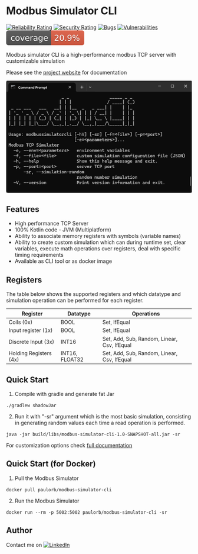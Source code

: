# Modbus Simulator CLI

[![Reliability Rating](https://sonarcloud.io/api/project_badges/measure?project=paulorb_modbus-simulator-cli&metric=reliability_rating)](https://sonarcloud.io/summary/new_code?id=paulorb_modbus-simulator-cli)
[![Security Rating](https://sonarcloud.io/api/project_badges/measure?project=paulorb_modbus-simulator-cli&metric=security_rating)](https://sonarcloud.io/summary/new_code?id=paulorb_modbus-simulator-cli)
[![Bugs](https://sonarcloud.io/api/project_badges/measure?project=paulorb_modbus-simulator-cli&metric=bugs)](https://sonarcloud.io/summary/new_code?id=paulorb_modbus-simulator-cli)
[![Vulnerabilities](https://sonarcloud.io/api/project_badges/measure?project=paulorb_modbus-simulator-cli&metric=vulnerabilities)](https://sonarcloud.io/summary/new_code?id=paulorb_modbus-simulator-cli)
![Coverage](.github/badges/jacoco.svg)

Modbus simulator CLI is a high-performance modbus TCP server with customizable simulation

Please see the [project website](https://paulorb.github.io/modbus-simulator-cli/) for documentation

![Screenshot](docs/media/screenshot.png)

## Features
* High performance TCP Server
* 100% Kotlin code - JVM (Multiplatform)
* Ability to associate memory registers with symbols (variable names)
* Ability to create custom simulation which can during runtime set, clear variables, execute math operations over registers, deal with specific timing requirements
* Available as CLI tool or as docker image

## Registers
The table below shows the supported registers and which datatype
and simulation operation can be performed for each register.

| Register               | Datatype       | Operations                                  |
|------------------------|----------------|---------------------------------------------|
| Coils (0x)             | BOOL           | Set, IfEqual                                |
| Input register (1x)    | BOOL           | Set, IfEqual                                |
| Discrete Input (3x)    | INT16          | Set, Add, Sub, Random, Linear, Csv, IfEqual |
| Holding Registers (4x) | INT16, FLOAT32 | Set, Add, Sub, Random, Linear, Csv, IfEqual |

## Quick Start
1. Compile with gradle and generate fat Jar

```shell
./gradlew shadowJar
```
 2. Run it with "-sr" argument which is the most basic simulation, consisting in generating random values each time a read operation is performed.

```shell
java -jar build/libs/modbus-simulator-cli-1.0-SNAPSHOT-all.jar -sr
```
For customization options check [full documentation](https://paulorb.github.io/modbus-simulator-cli/)

## Quick Start (for Docker)

1. Pull the Modbus Simulator

```
docker pull paulorb/modbus-simulator-cli
```

2. Run the Modbus Simulator

```
docker run --rm -p 5002:5002 paulorb/modbus-simulator-cli -sr
```

## Author
Contact me on [![LinkedIn](https://img.shields.io/badge/-LinkedIn-0A66C2?logo=linkedin&style=flat-square)](https://www.linkedin.com/in/paulo-roberto-balbino/)